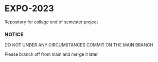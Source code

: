 # EXPO-2023
Repository for collage end of semester project
### NOTICE
DO NOT UNDER ANY CIRCUMSTANCES COMMIT ON THE MAIN BRANCH

Please branch off from main and merge it later
